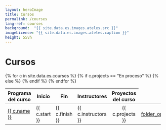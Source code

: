 ```yaml
---
layout: heroImage
title: Cursos
permalink: /courses
lang-ref: courses
background:  "{{ site.data.es.images.ateles.src }}"
imageLicense: "{{ site.data.es.images.ateles.caption }}"
height: 55vh
---
```


<link rel="stylesheet" href="https://fonts.googleapis.com/css2?family=Material+Symbols+Outlined:opsz,wght,FILL,GRAD@20..48,100..700,0..1,-50..200&icon_names=folder_open" />

# Cursos

<style>
a, .material-symbols-outlined {
  color: "#ff5100";
  font-variation-settings:
  'FILL' 0,
  'wght' 400,
  'GRAD' 0,
  'opsz' 24
}

</style>

<table>
  <thead>
    <tr>
      <th>Programa del curso</th>
      <th style="text-align: center;">Inicio</th>
      <th style="text-align: center;">Fin</th>
      <th>Instructores</th>
      <th style="text-align: center;">Proyectos del curso</th>
    </tr>
  </thead>
  <tbody>
    {% for c in site.data.es.courses %}
    <tr>
      <td><a href="{{ c.program }}">{{ c.name }}</a></td>
      <td>{{ c.start }}</td>
      <td>{{ c.finish }}</td>
      <td>{{ c.instructors }}</td>
      {% if c.projects == "En proceso" %}
        <td style="text-align: center;">{{ c.projects }}</td>
      {% else %}
        <td style="text-align: center;">
            <a href="{{ curso.proyectos }}" class="material-symbols-outlined">folder_open</a>
        </td>
      {% endif %}
    </tr>
    {% endfor %}
  </tbody>
</table>